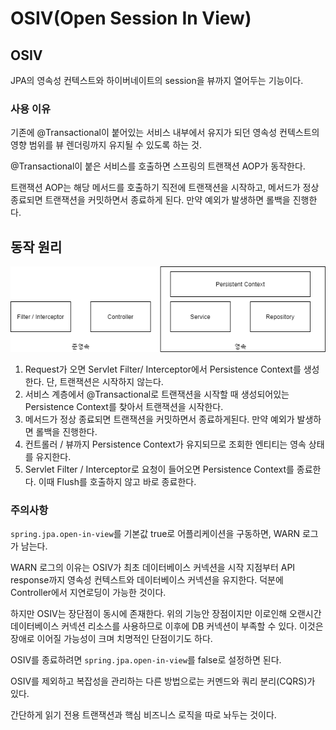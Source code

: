# OSIV(Open Session In View)

## OSIV
JPA의 영속성 컨텍스트와 하이버네이트의 session을 뷰까지 열어두는 기능이다.

### 사용 이유
기존에 @Transactional이 붙어있는 서비스 내부에서 유지가 되던 영속성 컨텍스트의 영향 범위를 뷰 렌더링까지 유지될 수 있도록 하는 것.
  
@Transactional이 붙은 서비스를 호출하면 스프링의 트랜잭션 AOP가 동작한다.  
  
트랜잭션 AOP는 해당 메서드를 호출하기 직전에 트랜잭션을 시작하고, 메서드가 정상 종료되면 트랜잭션을 커밋하면서 종료하게 된다. 만약 예외가 발생하면 롤백을 진행한다.


## 동작 원리
![](https://github.com/leeseojune53/yatudy/raw/main/images/persistent_context.png?raw=true)

1. Request가 오면 Servlet Filter/ Interceptor에서 Persistence Context를 생성한다. 단, 트랜잭션은 시작하지 않는다.
2. 서비스 계층에서 @Transactional로 트랜잭션을 시작할 때 생성되어있는 Persistence Context를 찾아서 트랜잭션을 시작한다.
3. 메서드가 정상 종료되면 트랜잭션을 커밋하면서 종료하게된다. 만약 예외가 발생하면 롤백을 진행한다.
4. 컨트롤러 / 뷰까지 Persistence Context가 유지되므로 조회한 엔티티는 영속 상태를 유지한다.
5. Servlet Filter / Interceptor로 요청이 들어오면 Persistence Context를 종료한다. 이때 Flush를 호출하지 않고 바로 종료한다.

### 주의사항
`spring.jpa.open-in-view`를 기본값 true로 어플리케이션을 구동하면, WARN 로그가 남는다.
  
WARN 로그의 이유는 OSIV가 최초 데이터베이스 커넥션을 시작 지점부터 API response까지 영속성 컨텍스트와 데이터베이스 커넥션을 유지한다. 덕분에 Controller에서 지연로딩이 가능한 것이다.
  
하지만 OSIV는 장단점이 동시에 존재한다. 위의 기능안 장점이지만 이로인해 오랜시간 데이터베이스 커넥션 리소스를 사용하므로 이후에 DB 커넥션이 부족할 수 있다. 이것은 장애로 이어질 가능성이 크며 치명적인 단점이기도 하다.
  
OSIV를 종료하려면 `spring.jpa.open-in-view`를 false로 설정하면 된다.
  
OSIV를 제외하고 복잡성을 관리하는 다른 방법으로는 커멘드와 쿼리 분리(CQRS)가 있다.
  
간단하게 읽기 전용 트랜잭션과 핵심 비즈니스 로직을 따로 놔두는 것이다.